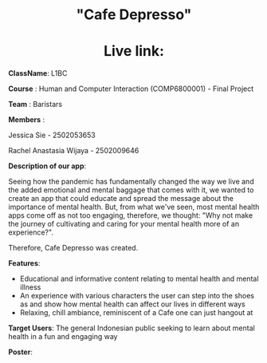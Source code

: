    <h1 align="center">"Cafe Depresso"</h1> 
   <h1 align="center">Live link:</h1>
   
   **ClassName**: L1BC
   
   **Course**   : Human and Computer Interaction (COMP6800001) - Final Project
   
   **Team**     : Baristars
   
   **Members**  :
        
   Jessica Sie - 2502053653
        
   Rachel Anastasia Wijaya - 2502009646
          
   **Description of our app**:
       
   Seeing how the pandemic has fundamentally changed the way we live and the added emotional and mental baggage that comes with it, we wanted to create an app that could educate     and spread the message about the importance of mental health. But, from what we've seen, most mental health apps come off as not too engaging, therefore, we thought: "Why       not make the journey of cultivating and caring for your mental health more of an experience?". 

   Therefore, Cafe Depresso was created.
       
   **Features**:
      
   - Educational and informative content relating to mental health and mental illness
   - An experience with various characters the user can step into the shoes as and show how mental health can affect our lives in different ways
   - Relaxing, chill ambiance, reminiscent of a Cafe one can just hangout at
       
   **Target Users**:
   The general Indonesian public seeking to learn about mental health in a fun and engaging way
       
   **Poster**:
   
       
       
